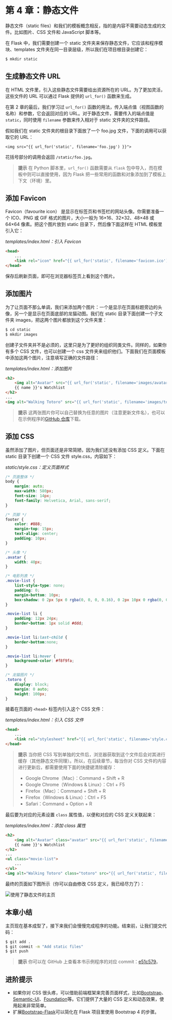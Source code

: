 # 第 4 章：静态文件

静态文件（static files）和我们的模板概念相反，指的是内容不需要动态生成的文件。比如图片、CSS 文件和 JavaScript 脚本等。

在 Flask 中，我们需要创建一个 static 文件夹来保存静态文件，它应该和程序模块、templates 文件夹在同一目录层级，所以我们在项目根目录创建它：

```bash
$ mkdir static
```

## 生成静态文件 URL

在 HTML 文件里，引入这些静态文件需要给出资源所在的 URL。为了更加灵活，这些文件的 URL 可以通过 Flask 提供的 `url_for()` 函数来生成。

在第 2 章的最后，我们学习过 `url_for()` 函数的用法，传入端点值（视图函数的名称）和参数，它会返回对应的 URL。对于静态文件，需要传入的端点值是 `static`，同时使用 `filename` 参数来传入相对于 static 文件夹的文件路径。

假如我们在 static 文件夹的根目录下面放了一个 foo.jpg 文件，下面的调用可以获取它的 URL：

```jinja2
<img src="{{ url_for('static', filename='foo.jpg') }}">
```

花括号部分的调用会返回 `/static/foo.jpg`。

> **提示** 在 Python 脚本里，`url_for()` 函数需要从 `flask` 包中导入，而在模板中则可以直接使用，因为 Flask 把一些常用的函数和对象添加到了模板上下文（环境）里。

## 添加 Favicon

Favicon（favourite icon） 是显示在标签页和书签栏的网站头像。你需要准备一个 ICO、PNG 或 GIF 格式的图片，大小一般为 16×16、32×32、48×48 或 64×64 像素。把这个图片放到 static 目录下，然后像下面这样在 HTML 模板里引入它：

*templates/index.html：引入 Favicon*

```html
<head>
    ...
    <link rel="icon" href="{{ url_for('static', filename='favicon.ico') }}">
</head>
```

保存后刷新页面，即可在浏览器标签页上看到这个图片。

## 添加图片

为了让页面不那么单调，我们来添加两个图片：一个是显示在页面标题旁边的头像，另一个是显示在页面底部的龙猫动图。我们在 static 目录下面创建一个子文件夹 images，把这两个图片都放到这个文件夹里：

```bash
$ cd static
$ mkdir images
```

创建子文件夹并不是必须的，这里只是为了更好的组织同类文件。同样的，如果你有多个 CSS 文件，也可以创建一个 css 文件夹来组织他们。下面我们在页面模板中添加这两个图片，注意填写正确的文件路径：

*templates/index.html：添加图片*

```html
<h2>
    <img alt="Avatar" src="{{ url_for('static', filename='images/avatar.png') }}">
    {{ name }}'s Watchlist
</h2>
...
<img alt="Walking Totoro" src="{{ url_for('static', filename='images/totoro.gif') }}">
```

> **提示** 这两张图片你可以自己替换为任意的图片（注意更新文件名），也可以在示例程序的[GitHub 仓库](https://github.com/greyli/watchlist/tree/master/watchlist/static/images)下载。

## 添加 CSS

虽然添加了图片，但页面还是非常简陋，因为我们还没有添加 CSS 定义。下面在 static 目录下创建一个 CSS 文件 style.css，内容如下：

*static/style.css：定义页面样式*

```css
/* 页面整体 */
body {
    margin: auto;
    max-width: 580px;
    font-size: 14px;
    font-family: Helvetica, Arial, sans-serif;
}

/* 页脚 */
footer {
    color: #888;
    margin-top: 15px;
    text-align: center;
    padding: 10px;
}

/* 头像 */
.avatar {
    width: 40px;
}

/* 电影列表 */
.movie-list {
    list-style-type: none;
    padding: 0;
    margin-bottom: 10px;
    box-shadow: 0 2px 5px 0 rgba(0, 0, 0, 0.16), 0 2px 10px 0 rgba(0, 0, 0, 0.12);
}

.movie-list li {
    padding: 12px 24px;
    border-bottom: 1px solid #ddd;
}

.movie-list li:last-child {
    border-bottom:none;
}

.movie-list li:hover {
    background-color: #f8f9fa;
}

/* 龙猫图片 */
.totoro {
    display: block;
    margin: 0 auto;
    height: 100px;
}
```

接着在页面的 `<head>` 标签内引入这个 CSS 文件：

*templates/index.html：引入 CSS 文件*

```html
<head>
    ...
    <link rel="stylesheet" href="{{ url_for('static', filename='style.css') }}" type="text/css">
</head>
```

> **提示** 当你把 CSS 写到单独的文件后，浏览器获取到这个文件后会对其进行缓存（其他静态文件同理）。所以，在后续章节，每当你对 CSS 文件的内容进行更新后，都需要使用下面的快捷键清除缓存：
>
> - Google Chrome（Mac）：Command + Shift + R
> - Google Chrome（Windows & Linux）：Ctrl + F5
> - Firefox（Mac）：Command + Shift + R
> - Firefox（Windows & Linux）：Ctrl + F5
> - Safari：Command + Option + R

最后要为对应的元素设置 `class` 属性值，以便和对应的 CSS 定义关联起来：

*templates/index.html：添加 class 属性*

```html
<h2>
    <img alt="Avatar" class="avatar" src="{{ url_for('static', filename='images/avatar.png') }}">
    {{ name }}'s Watchlist
</h2>
...
<ul class="movie-list">
    ...
</ul>
<img alt="Walking Totoro" class="totoro" src="{{ url_for('static', filename='images/totoro.gif') }}">
```

最终的页面如下图所示（你可以自由修改 CSS 定义，我已经尽力了）：

![使用了静态文件的主页](images/4-1.png)

## 本章小结

主页现在基本成型了，接下来我们会慢慢完成程序的功能。结束前，让我们提交代码：

```bash
$ git add .
$ git commit -m "Add static files"
$ git push
```

> **提示** 你可以在 GitHub 上查看本书示例程序的对应 commit：[e51c579](https://github.com/greyli/watchlist/commit/e51c579735ae837824f10af5c1b7d454014d3c59)。

## 进阶提示

* 如果你对 CSS 很头疼，可以借助前端框架来完善页面样式，比如[Bootstrap](https://getbootstrap.com/)、[Semantic-UI](http://semantic-ui.com/)、[Foundation](https://foundation.zurb.com/)等。它们提供了大量的 CSS 定义和动态效果，使用起来非常简单。
* 扩展[Bootstrap-Flask](https://github.com/greyli/bootstrap-flask)可以简化在 Flask 项目里使用 Bootstrap 4 的步骤。
